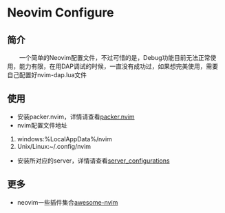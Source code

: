 # Neovim Configure

## 简介

<p>&emsp;&emsp;一个简单的Neovim配置文件，不过可惜的是，Debug功能目前无法正常使用，能力有限，在用DAP调试的时候，一直没有成功过，如果想完美使用，需要自己配置好nvim-dap.lua文件</p>

## 使用

- 安装packer.nvim，详情请查看[packer.nvim](https://github.com/wbthomason/packer.nvim)  
- nvim配置文件地址

1. windows:%LocalAppData%/nvim
2. Unix/Linux:~/.config/nvim

- 安装所对应的server，详情请查看[server_configurations](https://github.com/neovim/nvim-lspconfig/blob/master/doc/server_configurations.md)  

## 更多

- neovim一些插件集合[awesome-nvim](https://github.com/rockerBOO/awesome-neovim)  
